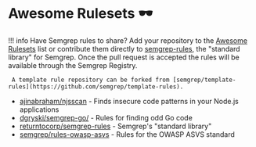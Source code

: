 # Awesome Rulesets 🕶️

!!! info 
     Have Semgrep rules to share? Add your repository to the [Awesome Rulesets](https://github.com/returntocorp/semgrep-docs/blob/main/docs/awesome.md) list or contribute them directly to [semgrep-rules](https://github.com/returntocorp/semgrep-rules), the "standard library" for Semgrep. Once the pull request is accepted the rules will be available through the Semgrep Registry.
     
     A template rule repository can be forked from [semgrep/template-rules](https://github.com/semgrep/template-rules).

* [ajinabraham/njsscan](https://github.com/ajinabraham/njsscan) - Finds insecure code patterns in your Node.js applications
* [dgryski/semgrep-go/](https://github.com/dgryski/semgrep-go/) - Rules for finding odd Go code
* [returntocorp/semgrep-rules](https://github.com/returntocorp/semgrep-rules) - Semgrep's "standard library"
* [semgrep/rules-owasp-asvs](https://github.com/semgrep/rules-owasp-asvs) - Rules for the OWASP ASVS standard

